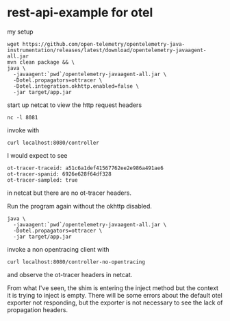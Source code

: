 # rest-api-example for otel

my setup

```shell script
wget https://github.com/open-telemetry/opentelemetry-java-instrumentation/releases/latest/download/opentelemetry-javaagent-all.jar
mvn clean package && \
java \
  -javaagent:`pwd`/opentelemetry-javaagent-all.jar \
  -Dotel.propagators=ottracer \
  -Dotel.integration.okhttp.enabled=false \
  -jar target/app.jar
```

start up netcat to view the http request headers
```shell script
nc -l 8081
```

invoke with
```shell script
curl localhost:8080/controller
```

I would expect to see 
```text
ot-tracer-traceid: a51c6a1def41567762ee2e986a491ae6
ot-tracer-spanid: 6926e628f64df328
ot-tracer-sampled: true
```
in netcat but there are no ot-tracer headers.

Run the program again without the okhttp disabled.
```shell script
java \
  -javaagent:`pwd`/opentelemetry-javaagent-all.jar \
  -Dotel.propagators=ottracer \
  -jar target/app.jar
```
invoke a non opentracing client with
```shell script
curl localhost:8080/controller-no-opentracing
```
and observe the ot-tracer headers in netcat.

From what I've seen, the shim is entering the inject method but the context it is trying to inject is empty.
There will be some errors about the default otel exporter not responding, but the exporter is not necessary to see the lack of propagation headers.

